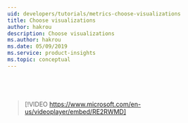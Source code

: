 ```yaml
---
uid: developers/tutorials/metrics-choose-visualizations
title: Choose visualizations
author: hakrou
description: Choose visualizations
ms.author: hakrou
ms.date: 05/09/2019
ms.service: product-insights
ms.topic: conceptual
---
```

# 


<br/>

> [!VIDEO https://www.microsoft.com/en-us/videoplayer/embed/RE2RWMD]

